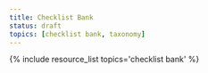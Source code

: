 ```yaml
---
title: Checklist Bank
status: draft
topics: [checklist bank, taxonomy]
---
```


{% include resource_list topics='checklist bank' %}
